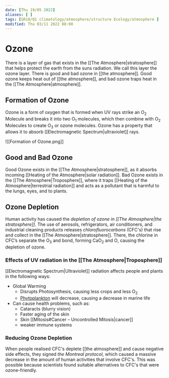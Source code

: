 ```yaml
---
date: [Thu 19/05 2022]
aliases: [ ]
tags: [GR10/Q1 climatology/atmosphere/structure Ecology/atmosphere ]
modified: Thu 03/11 2022 08:00
---
```

# Ozone
There is a layer of gas that exists in the [[The Atmosphere|stratosphere]] that helps protect the earth from the suns radiation. We call this layer the ozone layer. There is good and bad ozone in [[the atmosphere]]. Good ozone keeps heat out of [[the atmosphere]], and bad ozone traps heat in the [[The Atmosphere|atmosphere]]. 

## Formation of Ozone
Ozone is a form of oxygen that is formed when UV rays strike an O<sub>2</sub> Molecule and breaks it into two O<sub>1</sub> molecules, which then combine with O<sub>2</sub> Molecules to create O<sub>3</sub> or ozone molecules. Ozone has a property that allows it to absorb [[Electromagnetic Spectrum|ultraviolet]] rays. 

![[Formation of Ozone.png]]

## Good and Bad Ozone
Good Ozone exists in the [[The Atmosphere|stratosphere]], as it absorbs incoming [[Heating of the Atmosphere|solar radiation]]. 
Bad Ozone exists in the [[The Atmosphere|Troposphere]], where it traps [[Heating of the Atmosphere|terrestrial radiation]] and acts as a pollutant that is harmful to the lungs, eyes, and to plants. 

## Ozone Depletion
Human activity has caused the *depletion of ozone in [[The Atmosphere|the stratosphere]]*. The use of aerosols, refrigerators, air conditioners, and industrial cleaning products releases *chlorofluorocarbons* (CFC's) that rise and collect in the [[The Atmosphere|stratosphere]]. There, the chlorine in CFC’s separate the O<sub>3</sub> and bond, forming CaO<sub>2</sub> and O<sub></sub>, causing the depletion of ozone. 

### Effects of UV radiation in the [[The Atmosphere|Troposphere]]
[[Electromagnetic Spectrum|Ultraviolet]] radiation affects people and plants in the following ways:
- Global Warming
	- Disrupts Photosynthesis, causing less crops and less O<sub>2</sub>
	- [Phytoplankton](https://oceanservice.noaa.gov/facts/phyto.html#:~:text=Phytoplankton%20are%20microscopic%20marine%20algae.&text=In%20a%20balanced%20ecosystem%2C%20they,order%20to%20live%20and%20grow.)  will decrease, causing a decrease in marine life
- Can cause health problems, such as:
	- Cataracts (blurry vision)
	- Faster aging of the skin
	- Skin [[Mitosis#Cancer – Uncontrolled Mitosis|cancer]]
	- weaker immune systems

### Reducing Ozone Depletion
When people realised CFC's deplete [[the atmosphere]] and cause negative side effects, they signed *the Montreal protocol*, which caused a massive decrease in the amount of human activities that involve CFC's. This was possible because scientists found suitable alternatives to CFC's that were ozone-friendly. 